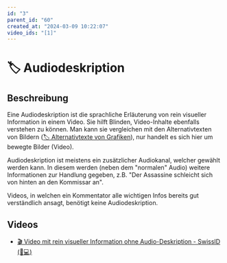 ```yaml
---
id: "3"
parent_id: "60"
created_at: "2024-03-09 10:22:07"
video_ids: "[1]"
---
```


# 🏷️ Audiodeskription

## Beschreibung

Eine Audiodeskription ist die sprachliche Erläuterung von rein visueller Information in einem Video. Sie hilft Blinden, Video-Inhalte ebenfalls verstehen zu können. Man kann sie vergleichen mit den Alternativtexten von Bildern ([🏷️ Alternativtexte von Grafiken](/de/tags/alternativtexte-von-grafiken)), nur handelt es sich hier um bewegte Bilder (Video).

Audiodeskription ist meistens ein zusätzlicher Audiokanal, welcher gewählt werden kann. In diesem werden (neben dem "normalen" Audio) weitere Informationen zur Handlung gegeben, z.B. "Der Assassine schleicht sich von hinten an den Kommissar an".

Videos, in welchen ein Kommentator alle wichtigen Infos bereits gut verständlich ansagt, benötigt keine Audiodeskription.

## Videos

- [🎬 Video mit rein visueller Information ohne Audio-Deskription - SwissID (🚨💻)](/de/videos/video-mit-rein-visueller-information-ohne-audio-deskription-swissid)
